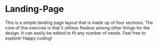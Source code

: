 # Landing-Page
This is a simple landing page layout that is made up of four sections. The core of this exercise is that it utilises flexbox among other things for the design. It can easily be edited to fit any number of needs. Feel free to explore! 
Happy coding! 
